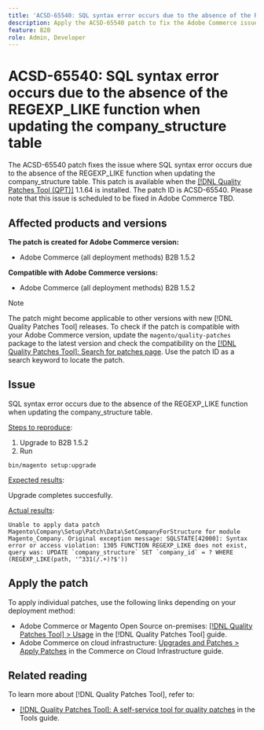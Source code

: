 ```yaml
---
title: 'ACSD-65540: SQL syntax error occurs due to the absence of the REGEXP_LIKE function when updating the company_structure table'
description: Apply the ACSD-65540 patch to fix the Adobe Commerce issue where sQL syntax error occurs due to the absence of the REGEXP_LIKE function when updating the company_structure table.
feature: B2B
role: Admin, Developer
---
```


# ACSD-65540: SQL syntax error occurs due to the absence of the REGEXP_LIKE function when updating the company_structure table

The ACSD-65540 patch fixes the issue where SQL syntax error occurs due to the absence of the REGEXP_LIKE function when updating the company_structure table. This patch is available when the [[!DNL Quality Patches Tool (QPT)]](/help/tools/quality-patches-tool/quality-patches-tool-to-self-serve-quality-patches.md) 1.1.64 is installed. The patch ID is ACSD-65540. Please note that this issue is scheduled to be fixed in Adobe Commerce TBD.

## Affected products and versions

**The patch is created for Adobe Commerce version:**

* Adobe Commerce (all deployment methods) B2B 1.5.2

**Compatible with Adobe Commerce versions:**

* Adobe Commerce (all deployment methods) B2B 1.5.2

>[!NOTE]
>
>The patch might become applicable to other versions with new [!DNL Quality Patches Tool] releases. To check if the patch is compatible with your Adobe Commerce version, update the `magento/quality-patches` package to the latest version and check the compatibility on the [[!DNL Quality Patches Tool]: Search for patches page](https://experienceleague.adobe.com/tools/commerce-quality-patches/index.html). Use the patch ID as a search keyword to locate the patch.

## Issue

SQL syntax error occurs due to the absence of the REGEXP_LIKE function when updating the company_structure table.

<u>Steps to reproduce</u>:

1. Upgrade to B2B 1.5.2
1. Run

```
bin/magento setup:upgrade
```

<u>Expected results</u>:

Upgrade completes succesfully.

<u>Actual results</u>:

```
Unable to apply data patch Magento\Company\Setup\Patch\Data\SetCompanyForStructure for module Magento_Company. Original exception message: SQLSTATE[42000]: Syntax error or access violation: 1305 FUNCTION REGEXP_LIKE does not exist, query was: UPDATE `company_structure` SET `company_id` = ? WHERE (REGEXP_LIKE(path, '^331(/.+)?$'))
```

## Apply the patch

To apply individual patches, use the following links depending on your deployment method:

* Adobe Commerce or Magento Open Source on-premises: [[!DNL Quality Patches Tool] > Usage](/help/tools/quality-patches-tool/usage.md) in the [!DNL Quality Patches Tool] guide.
* Adobe Commerce on cloud infrastructure: [Upgrades and Patches > Apply Patches](https://experienceleague.adobe.com/docs/commerce-cloud-service/user-guide/develop/upgrade/apply-patches.html) in the Commerce on Cloud Infrastructure guide.

## Related reading

To learn more about [!DNL Quality Patches Tool], refer to:

* [[!DNL Quality Patches Tool]: A self-service tool for quality patches](/help/tools/quality-patches-tool/quality-patches-tool-to-self-serve-quality-patches.md) in the Tools guide.
